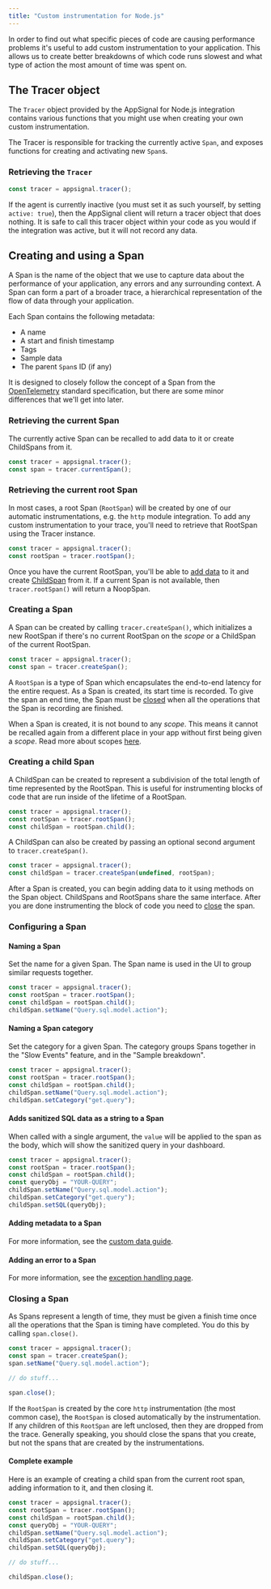 ```yaml
---
title: "Custom instrumentation for Node.js"
---
```


In order to find out what specific pieces of code are causing performance problems it's useful to add custom instrumentation to your application. This allows us to create better breakdowns of which code runs slowest and what type of action the most amount of time was spent on.

## The Tracer object

The `Tracer` object provided by the AppSignal for Node.js integration contains various functions that you might use when creating your own custom instrumentation.

The Tracer is responsible for tracking the currently active `Span`, and exposes functions for creating and activating new `Span`s.

### Retrieving the `Tracer`

```js
const tracer = appsignal.tracer();
```

If the agent is currently inactive (you must set it as such yourself, by setting `active: true`), then the AppSignal client will return a tracer object that does nothing. It is safe to call this tracer object within your code as you would if the integration was active, but it will not record any data.

## Creating and using a Span

A Span is the name of the object that we use to capture data about the performance of your application, any errors and any surrounding context. A Span can form a part of a broader trace, a hierarchical representation of the flow of data through your application.

Each Span contains the following metadata:

- A name
- A start and finish timestamp
- Tags
- Sample data
- The parent `Span`s ID (if any)

It is designed to closely follow the concept of a Span from the [OpenTelemetry](https://github.com/open-telemetry/opentelemetry-specification) standard specification, but there are some minor differences that we'll get into later.

### Retrieving the current Span

The currently active Span can be recalled to add data to it or create ChildSpans from it.

```js
const tracer = appsignal.tracer();
const span = tracer.currentSpan();
```

### Retrieving the current root Span

In most cases, a root Span (`RootSpan`) will be created by one of our automatic instrumentations, e.g. the `http` module integration. To add any custom instrumentation to your trace, you'll need to retrieve that RootSpan using the Tracer instance.

```js
const tracer = appsignal.tracer();
const rootSpan = tracer.rootSpan();
```

Once you have the current RootSpan, you'll be able to [add data](#configuring-a-span) to it and create [ChildSpan](#creating-a-child-span) from it. If a current Span is not available, then `tracer.rootSpan()` will return a NoopSpan.

### Creating a Span

A Span can be created by calling `tracer.createSpan()`, which initializes a new RootSpan if there's no current RootSpan on the _scope_ or a ChildSpan of the current RootSpan.

```js
const tracer = appsignal.tracer();
const span = tracer.createSpan();
```

A `RootSpan` is a type of Span which encapsulates the end-to-end latency for the entire request. As a Span is created, its start time is recorded. To give the span an end time, the Span must be [closed](#closing-a-span) when all the operations that the Span is recording are finished.

When a Span is created, it is not bound to any _scope_. This means it cannot be recalled again from a different place in your app without first being given a _scope_. Read more about scopes [here](scopes.html).

### Creating a child Span

A ChildSpan can be created to represent a subdivision of the total length of time represented by the RootSpan. This is useful for instrumenting blocks of code that are run inside of the lifetime of a RootSpan.

```js
const tracer = appsignal.tracer();
const rootSpan = tracer.rootSpan();
const childSpan = rootSpan.child();
```

A ChildSpan can also be created by passing an optional second argument to `tracer.createSpan()`.

```js
const tracer = appsignal.tracer();
const childSpan = tracer.createSpan(undefined, rootSpan);
```

After a Span is created, you can begin adding data to it using methods on the Span object. ChildSpans and RootSpans share the same interface. After you are done instrumenting the block of code you need to [close](#closing-a-span) the span.

### Configuring a Span

#### Naming a Span

Set the name for a given Span. The Span name is used in the UI to group similar requests together.

```js
const tracer = appsignal.tracer();
const rootSpan = tracer.rootSpan();
const childSpan = rootSpan.child();
childSpan.setName("Query.sql.model.action");
```

#### Naming a Span category

Set the category for a given Span. The category groups Spans together in the "Slow Events" feature, and in the "Sample breakdown".

```js
const tracer = appsignal.tracer();
const rootSpan = tracer.rootSpan();
const childSpan = rootSpan.child();
childSpan.setName("Query.sql.model.action");
childSpan.setCategory("get.query");
```

#### Adds sanitized SQL data as a string to a Span

When called with a single argument, the `value` will be applied to the span as the body, which will show the sanitized query in your dashboard.

```js
const tracer = appsignal.tracer();
const rootSpan = tracer.rootSpan();
const childSpan = rootSpan.child();
const queryObj = "YOUR-QUERY";
childSpan.setName("Query.sql.model.action");
childSpan.setCategory("get.query");
childSpan.setSQL(queryObj);
```
#### Adding metadata to a Span

For more information, see the [custom data guide](/guides/custom-data/).

#### Adding an error to a Span

For more information, see the [exception handling page](/nodejs/instrumentation/exception-handling.html).

### Closing a Span

As Spans represent a length of time, they must be given a finish time once all the operations that the Span is timing have completed. You do this by calling `span.close()`.

```js
const tracer = appsignal.tracer();
const span = tracer.createSpan();
span.setName("Query.sql.model.action");

// do stuff...

span.close();
```

If the `RootSpan` is created by the core `http` instrumentation (the most common case), the `RootSpan` is closed automatically by the instrumentation. If any children of this `RootSpan` are left unclosed, then they are dropped from the trace. Generally speaking, you should close the spans that you create, but not the spans that are created by the instrumentations.

#### Complete example

Here is an example of creating a child span from the current root span, adding information to it, and then closing it.

```js
const tracer = appsignal.tracer();
const rootSpan = tracer.rootSpan();
const childSpan = rootSpan.child();
const queryObj = "YOUR-QUERY";
childSpan.setName("Query.sql.model.action");
childSpan.setCategory("get.query");
childSpan.setSQL(queryObj);

// do stuff...

childSpan.close();
```
